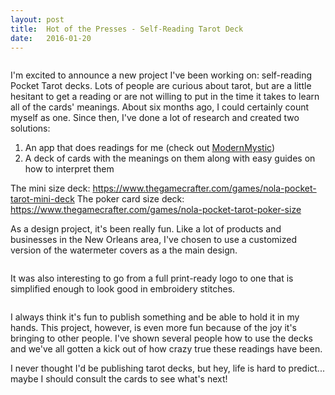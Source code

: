 ```yaml
---
layout: post
title:  Hot of the Presses - Self-Reading Tarot Deck
date:   2016-01-20
---
```


<img src="http://localflavormarketing.com/wp-content/uploads/2016/10/tarot-mini-set-featured-image.jpg" alt="" class="aligncenter size-full wp-image-1057" />

I'm excited to announce a new project I've been working on: self-reading Pocket Tarot decks. Lots of people are curious about tarot, but are a little hesitant to get a reading or are not willing to put in the time it takes to learn all of the cards' meanings. About six months ago, I could certainly count myself as one. Since then, I've done a lot of research and created two solutions:

1. An app that does readings for me (check out <a href="http://modernmystic.herokuapp.com/" target="_blank">ModernMystic</a>)
2. A deck of cards with the meanings on them along with easy guides on how to interpret them

The mini size deck: <a href="https://www.thegamecrafter.com/games/nola-pocket-tarot-mini-deck" target="_blank">https://www.thegamecrafter.com/games/nola-pocket-tarot-mini-deck</a>
The poker card size deck: <a href="https://www.thegamecrafter.com/games/nola-pocket-tarot-poker-size" target="_blank">https://www.thegamecrafter.com/games/nola-pocket-tarot-poker-size</a>

As a design project, it's been really fun. Like a lot of products and businesses in the New Orleans area, I've chosen to use a customized version of the watermeter covers as a the main design.

<img src="http://localflavormarketing.com/wp-content/uploads/2016/10/tarto-tuck-front-rear-1.jpg" alt="" class="aligncenter size-full wp-image-1051" />

It was also interesting to go from a full print-ready logo to one that is simplified enough to look good in embroidery stitches.

<img src="http://localflavormarketing.com/wp-content/uploads/2017/02/pocket-tarot-logos.png" alt="" class="aligncenter size-full wp-image-1083" />

I always think it's fun to publish something and be able to hold it in my hands. This project, however, is even more fun because of the joy it's bringing to other people. I've shown several people how to use the decks and we've all gotten a kick out of how crazy true these readings have been.

I never thought I'd be publishing tarot decks, but hey, life is hard to predict... maybe I should consult the cards to see what's next!
